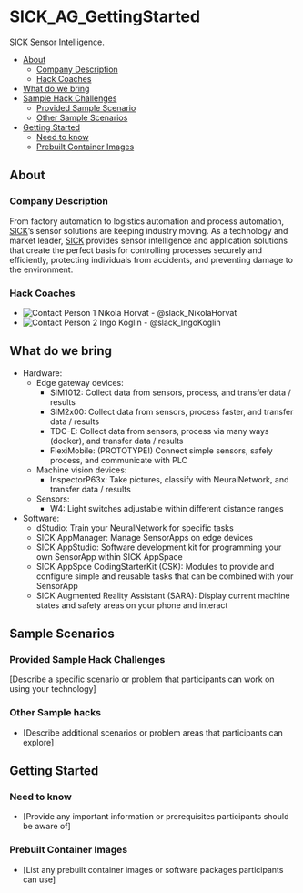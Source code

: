 # SICK_AG_GettingStarted
SICK Sensor Intelligence.

- [About](#about)
    - [Company Description](#company_desc)
    - [Hack Coaches](#hack-coaches)
- [What do we bring](#what-we-provide)
- [Sample Hack Challenges](#sample-scenarios)
    - [Provided Sample Scenario](#provided-sample-hacks)
    - [Other Sample Scenarios](#other-sample-hacks)
- [Getting Started](#getting-started)
    - [Need to know](#need-to-know)
    - [Prebuilt Container Images](#prebuilt-container-images)


## About<a name="about"></a>

### Company Description<a name="company_desc"></a>

From factory automation to logistics automation and process automation, <a href="https://www.sick.com/de/en/">SICK</a>’s sensor solutions are keeping industry moving. As a technology and market leader, <a href="https://www.sick.com/de/en/">SICK</a> provides sensor intelligence and application solutions that create the perfect basis for controlling processes securely and efficiently, protecting individuals from accidents, and preventing damage to the environment.

### Hack Coaches<a name="hack-coaches"></a>

- ![Contact Person 1](path/to/person1.jpg) Nikola Horvat - @slack_NikolaHorvat
- ![Contact Person 2](path/to/person2.jpg) Ingo Koglin - @slack_IngoKoglin

## What do we bring<a name="what-we-provide"></a>

- Hardware:
    - Edge gateway devices:
        - SIM1012: Collect data from sensors, process, and transfer data / results
        - SIM2x00: Collect data from sensors, process faster, and transfer data / results
        - TDC-E: Collect data from sensors, process via many ways (docker), and transfer data / results
        - FlexiMobile: (PROTOTYPE!) Connect simple sensors, safely process, and communicate with PLC
    - Machine vision devices:
        - InspectorP63x: Take pictures, classify with NeuralNetwork, and transfer data / results
    - Sensors:
        - W4: Light switches adjustable within different distance ranges
- Software:
    - dStudio: Train your NeuralNetwork for specific tasks
    - SICK AppManager: Manage SensorApps on edge devices
    - SICK AppStudio: Software development kit for programming your own SensorApp within SICK AppSpace
    - SICK AppSpce CodingStarterKit (CSK): Modules to provide and configure simple and reusable tasks that can be combined with your SensorApp
    - SICK Augmented Reality Assistant (SARA): Display current machine states and safety areas on your phone and interact

## Sample Scenarios<a name="sample-scenarios"></a>

### Provided Sample Hack Challenges<a name="provided-sample-hack"></a>

[Describe a specific scenario or problem that participants can work on using your technology]

### Other Sample hacks<a name="other-sample-hacks"></a>

- [Describe additional scenarios or problem areas that participants can explore]

## Getting Started<a name="getting-started"></a>

### Need to know<a name="need-to-know"></a>

- [Provide any important information or prerequisites participants should be aware of]

### Prebuilt Container Images<a name="prebuilt-container-images"></a>

- [List any prebuilt container images or software packages participants can use]
